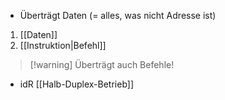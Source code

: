 - Überträgt Daten (= alles, was nicht Adresse ist)

1. [[Daten]]
2. [[Instruktion|Befehl]]

> [!warning] Überträgt auch Befehle!

- idR [[Halb-Duplex-Betrieb]]

